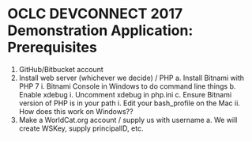 # OCLC DEVCONNECT 2017 Demonstration Application: Prerequisites

1.	GitHub/Bitbucket account
2.	Install web server (whichever we decide) / PHP
a.	Install Bitnami with PHP 7
i.	Bitnami Console in Windows to do command line things
b.	Enable xdebug
i.	Uncomment xdebug in php.ini
c.	Ensure Bitnami version of PHP is in your path
i.	Edit your bash_profile on the Mac
ii.	How does this work on Windows??
3.	Make a WorldCat.org account / supply us with username
a.	We will create WSKey, supply principalID, etc.
